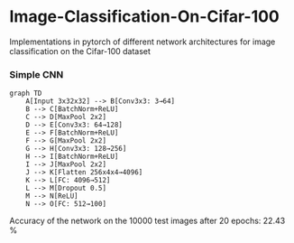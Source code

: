 # Image-Classification-On-Cifar-100
Implementations in pytorch of different network architectures for image classification on the Cifar-100 dataset 

### Simple CNN

```mermaid
graph TD
    A[Input 3x32x32] --> B[Conv3x3: 3→64]
    B --> C[BatchNorm+ReLU]
    C --> D[MaxPool 2x2]
    D --> E[Conv3x3: 64→128]
    E --> F[BatchNorm+ReLU]
    F --> G[MaxPool 2x2]
    G --> H[Conv3x3: 128→256]
    H --> I[BatchNorm+ReLU]
    I --> J[MaxPool 2x2]
    J --> K[Flatten 256x4x4→4096]
    K --> L[FC: 4096→512]
    L --> M[Dropout 0.5]
    M --> N[ReLU]
    N --> O[FC: 512→100]
```


Accuracy of the network on the 10000 test images after 20 epochs: 22.43 % 

